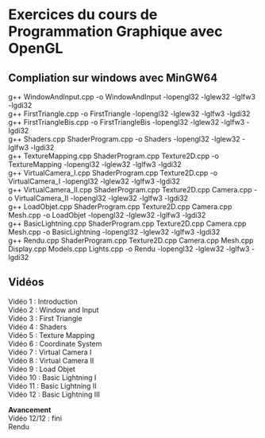 # Exercices du cours de Programmation Graphique avec OpenGL  
  
## Compliation sur windows avec MinGW64 
g++ WindowAndInput.cpp -o WindowAndInput -lopengl32 -lglew32 -lglfw3 -lgdi32  
g++ FirstTriangle.cpp -o FirstTriangle -lopengl32 -lglew32 -lglfw3 -lgdi32  
g++ FirstTriangleBis.cpp -o FirstTriangleBis -lopengl32 -lglew32 -lglfw3 -lgdi32  
g++ Shaders.cpp ShaderProgram.cpp -o Shaders -lopengl32 -lglew32 -lglfw3 -lgdi32  
g++ TextureMapping.cpp ShaderProgram.cpp Texture2D.cpp -o TextureMapping -lopengl32 -lglew32 -lglfw3 -lgdi32  
g++ VirtualCamera_I.cpp ShaderProgram.cpp Texture2D.cpp -o VirtualCamera_I -lopengl32 -lglew32 -lglfw3 -lgdi32  
g++ VirtualCamera_II.cpp ShaderProgram.cpp Texture2D.cpp Camera.cpp -o VirtualCamera_II -lopengl32 -lglew32 -lglfw3 -lgdi32  
g++ LoadObjet.cpp ShaderProgram.cpp Texture2D.cpp Camera.cpp Mesh.cpp -o LoadObjet -lopengl32 -lglew32 -lglfw3 -lgdi32  
g++ BasicLightning.cpp ShaderProgram.cpp Texture2D.cpp Camera.cpp Mesh.cpp -o BasicLightning -lopengl32 -lglew32 -lglfw3 -lgdi32  
g++ Rendu.cpp ShaderProgram.cpp Texture2D.cpp Camera.cpp Mesh.cpp Display.cpp Models.cpp Lights.cpp -o Rendu -lopengl32 -lglew32 -lglfw3 -lgdi32  

## Vidéos
Vidéo 1 : Introduction  
Vidéo 2 : Window and Input  
Vidéo 3 : First Triangle  
Vidéo 4 : Shaders  
Vidéo 5 : Texture Mapping  
Vidéo 6 : Coordinate System  
Vidéo 7 : Virtual Camera I  
Vidéo 8 : Virtual Camera II  
Vidéo 9 : Load Objet   
Vidéo 10 : Basic Lightning I  
Vidéo 11 : Basic Lightning II  
Vidéo 12 : Basic Lightning III  
  
**Avancement**  
Vidéo 12/12 : fini  
Rendu 
